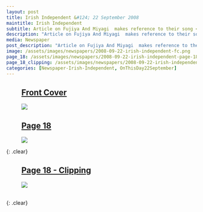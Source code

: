 ```yaml
---
layout: post
title: Irish Independent &#124; 22 September 2008
maintitle: Irish Independent
subtitle: Article on Fujiya And Miyagi  makes reference to their song <a href="/discography/tribute-songs/2008-09-01-fujiyaand-miyagi-knickerbocker">Knickerbocker</a> and the line &quot;I saw the ghost of Lena Zavaroni&quot;
description: "Article on Fujiya And Miyagi  makes reference to their song Knickerbocker and the line &quot;I saw the ghost of Lena Zavaroni&quot;."
media: Newspaper
post_description: "Article on Fujiya And Miyagi  makes reference to their song Knickerbocker and the line &quot;I saw the ghost of Lena Zavaroni&quot;."
image: /assets/images/newspapers/2008-09-22-irish-independent-fc.png
page_18: /assets/images/newspapers/2008-09-22-irish-independent-page-18.png
page_18_clipping: /assets/images/newspapers/2008-09-22-irish-independent-page-18-clipping.png
categories: [Newspaper-Irish-Independent, OnThisDay22September]
---
```


<figure class="fig1">
<figcaption>
<h2 id="fc"><a href="#fc">Front Cover</a></h2>
</figcaption>
<a href="{{ page.image }}"><img src="{{ page.image }}" class="full-width zoom-in"></a>
</figure>

<figure class="fig2">
<figcaption>
<h2 id="page-18"><a href="#page-18">Page 18</a></h2>
</figcaption>
<a href="{{ page.page_18 }}"><img src="{{ page.page_18 }}" class="full-width zoom-in"></a>
</figure>

{: .clear}

<figure class="fig1">
<figcaption>
<h2 id="clipping"><a href="#clipping">Page 18 - Clipping</a></h2>
</figcaption>
<a href="{{ page.page_18_clipping }}"><img src="{{ page.page_18_clipping }}" class="full-width zoom-in"></a>
</figure>

<br />{: .clear}
